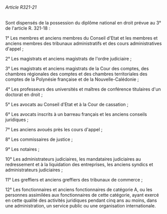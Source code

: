 ###### Article R321-21

Sont dispensés de la possession du diplôme national en droit prévue au 3° de l'article R. 321-18 :

1° Les membres et anciens membres du Conseil d'Etat et les membres et anciens membres des tribunaux administratifs et des cours administratives d'appel ;

2° Les magistrats et anciens magistrats de l'ordre judiciaire ;

3° Les magistrats et anciens magistrats de la Cour des comptes, des chambres régionales des comptes et des chambres territoriales des comptes de la Polynésie française et de la Nouvelle-Calédonie ;

4° Les professeurs des universités et maîtres de conférence titulaires d'un doctorat en droit ;

5° Les avocats au Conseil d'Etat et à la Cour de cassation ;

6° Les avocats inscrits à un barreau français et les anciens conseils juridiques ;

7° Les anciens avoués près les cours d'appel ;

8° Les commissaires de justice ;

9° Les notaires ;

10° Les administrateurs judiciaires, les mandataires judiciaires au redressement et à la liquidation des entreprises, les anciens syndics et administrateurs judiciaires ;

11° Les greffiers et anciens greffiers des tribunaux de commerce ;

12° Les fonctionnaires et anciens fonctionnaires de catégorie A, ou les personnes assimilées aux fonctionnaires de cette catégorie, ayant exercé en cette qualité des activités juridiques pendant cinq ans au moins, dans une administration, un service public ou une organisation internationale.


